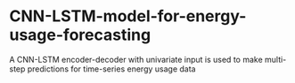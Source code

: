 # CNN-LSTM-model-for-energy-usage-forecasting
A CNN-LSTM encoder-decoder with univariate input is used to make multi-step predictions for time-series energy usage data
